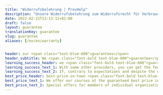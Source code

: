 ```yaml
---
title: "Widerrufsbelehrung | PrevHelp"
description: "Unsere Widerrufsbelehrung zum Widerrufsrecht für Verbraucher"
date: 2022-02-21T13:13:11+01:00
draft: false
layout: guarantee
translationKey: guarantee
slug: guarantee
aliases: [/en/en/warranty]


header: our <span class="text-blue-600">guarantees</span>
header_subtitle: We <span class="font-bold text-blue-600">guarantee</span> you what other providers only promise you.
learning_success_header: we <span class="font-bold text-blue-600">guarantee</span> your learning success
learning_success_text_1: With some other providers, you can get the feeling that you won't take much with you (apart from the certificate). That's why we give a success guarantee on our courses. In our courses, you will gain the necessary confidence and action skills to be able to confidently apply the content and practices taught. If we have not been able to do this during the regular course time, our instructor will practice with you until you feel confident.
learning_success_text_2: If, contrary to expectations and despite the efforts of our instructor, you do not confidently master the course content and practices to be taught, even after further practice, the course is on us and you get your money back! We want to be paid only if you are satisfied with us.
best_price_header: best-price-in-town <span class="font-bold text-blue-600">guarantee</span>
best_price_text_1: We offer our courses at the guaranteed best price in town. Here we work without strike prices, discount promotions, coupons and the like. We are permanently cheap for everyone, without ifs and buts. With us there is no punishment, because you are just missing the right voucher / flyer!<br />If you should find against expectation a comparable course at a more favorable price, we undercut this offer by 10 %. We offer you good courses without long price comparison.
best_price_text_2: Special offers for members of individual organizations, (strongly) limited offers for purely promotional purposes, vouchers or similar are generally excluded. However, if you send us these individual cases, we will be happy to make you an offer for this as well.
---
```

